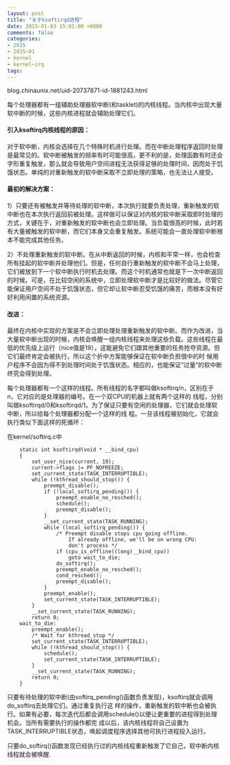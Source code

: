 ```yaml
---
layout: post
title: "关于ksoftirqd进程"
date: 2015-01-03 15:01:00 +0800
comments: false
categories:
- 2015
- 2015~01
- kernel
- kernel~irq
tags:
---
```

blog.chinaunix.net/uid-20737871-id-1881243.html

每个处理器都有一组辅助处理器软中断(和tasklet)的内核线程。当内核中出现大量软中断的时候，这些内核进程就会辅助处理它们。

#### 引入ksoftirq内核线程的原因：
对于软中断，内核会选择在几个特殊时机进行处理。而在中断处理程序返回时处理是最常见的。软中断被触发的频率有时可能很高，更不利的是，处理函数有时还会 字形重复触发，那么就会导致用户空间进程无法获得足够的处理时间，因而处于饥饿状态。单纯的对重新触发的软中断采取不立即处理的策略，也无法让人接受。

#### 最初的解决方案：
1）只要还有被触发并等待处理的软中断，本次执行就要负责处理，重新触发的软中断也在本次执行返回前被处理。这样做可以保证对内核的软中断采取即时处理的 方式，关键在于，对重新触发的软中断也会立即处理。当负载很高的时候，此时若有大量被触发的软中断，而它们本身又会重复触发。系统可能会一直处理软中断根 本不能完成其他任务。

2）不处理重新触发的软中断。在从中断返回的时候，内核和平常一样，也会检查所有挂起的软中断并处理他们。但是，任何自行重新触发的软中断不会马上处理， 它们被放到下一个软中断执行时机去处理。而这个时机通常也就是下一次中断返回的时候。可是，在比较空闲的系统中，立即处理软中断才是比较好的做法。尽管它 能保证用户空间不处于饥饿状态，但它却让软中断忍受饥饿的痛苦，而根本没有好好利用闲置的系统资源。

#### 改进：
最终在内核中实现的方案是不会立即处理处理重新触发的软中断。而作为改进，当大量软中断出现的时候，内核会唤醒一组内核线程来处理这些负载。这些线程在最 低的优先级上运行（nice值是19），这能避免它们跟其他重要的任务抢夺资源。但它们最终肯定会被执行，所以这个折中方案能够保证在软中断负担很中的时 候用户程序不会因为得不到处理时间处于饥饿状态。相应的，也能保证”过量“的软中断终究会得到处理。

每个处理器都有一个这样的线程。所有线程的名字都叫做ksoftirq/n，区别在于n，它对应的是处理器的编号。在一个双CPU的机器上就有两个这样的 线程，分别叫做ksoftirqd/0和ksoftirqd/1。为了保证只要有空闲的处理器，它们就会处理软中断，所以给每个处理器都分配一个这样的线 程。一旦该线程被初始化，它就会执行类似下面这样的死循环：

在kernel/softirq.c中
```
	static int ksoftirqd(void * __bind_cpu)
	{
		set_user_nice(current, 19);
		current->flags |= PF_NOFREEZE;
		set_current_state(TASK_INTERRUPTIBLE);
		while (!kthread_should_stop()) {
			preempt_disable();
			if (!local_softirq_pending()) {
				preempt_enable_no_resched();
				schedule();
				preempt_disable();
			}
			__set_current_state(TASK_RUNNING);
			while (local_softirq_pending()) {
				/* Preempt disable stops cpu going offline.
					If already offline, we'll be on wrong CPU:
					don't process */
				if (cpu_is_offline((long)__bind_cpu))
					goto wait_to_die;
				do_softirq();
				preempt_enable_no_resched();
				cond_resched();
				preempt_disable();
			}
			preempt_enable();
			set_current_state(TASK_INTERRUPTIBLE);
		}
		__set_current_state(TASK_RUNNING);
		return 0;
	wait_to_die:
		preempt_enable();
		/* Wait for kthread_stop */
		set_current_state(TASK_INTERRUPTIBLE);
		while (!kthread_should_stop()) {
			schedule();
			set_current_state(TASK_INTERRUPTIBLE);
		}
		__set_current_state(TASK_RUNNING);
		return 0;
	}
```

只要有待处理的软中断(由softirq_pending()函数负责发现)，ksoftirq就会调用do_softirq去处理它们。通过重复执行这 样的操作，重新触发的软中断也会被执行。如果有必要，每次迭代后都会调用schedule()以便让更重要的进程得到处理机会。当所有需要执行的操作都完 成以后，该内核线程将自己设置为TASK_INTERRUPTIBLE状态，唤起调度程序选择其他可执行进程投入运行。

只要do_softirq()函数发现已经执行过的内核线程重新触发了它自己，软中断内核线程就会被唤醒. 


